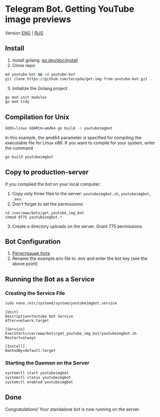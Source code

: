 # Telegram Bot. Getting YouTube image previews

Version [ENG](https://github.com/tecspda/get-img-from-youtube-bot/README.md) | [RUS](https://github.com/tecspda/get-img-from-youtube-bot/README_RU.md)

## Install
1. Install golang: [go.dev/doc/install](https://go.dev/doc/install)
2. Clone repo:
```sh
md youtube-bot && cd youtube-bot
git clone https://github.com/tecspda/get-img-from-youtube-bot.git .
```
3. Initialize the Golang project
```sh
go mod init modules
go mod tidy
```

## Compilation for Unix

```sh
GOOS=linux GOARCH=amd64 go build -o youtubeimgbot
```
In this example, the amd64 parameter is specified for compiling the executable file for Linux x86. If you want to compile for your system, enter the command

```sh
go build youtubeimgbot
```

## Copy to production-server
If you compiled the bot on your local computer:
1. Copy only three files to the server: `youtubeimgbot.sh`, `youtubeimgbot`, `.env`.
2. Don't forget to set the permissions:
```
cd /var/www/bots/get_youtube_img_bot
chmod 0775 youtubeimgbot.*
```
3. Create a directory uploads on the server. Grant 775 permissions.

## Bot Configuration
1. [Регистрация бота](https://www.google.com/search?q=botfather+create+bot)
2. Rename the example.env file to .env and enter the bot key (see the above point)

## Running the Bot as a Service
### Creating the Service File
```sh
sudo nano /etc/systemd/system/youtubeimgbot.service
```
```
[Unit]
Description=Youtube bot Service
After=network.target

[Service]
ExecStart=/var/www/bots/get_youtube_img_bot/youtubeimgbot.sh
Restart=always

[Install]
WantedBy=default.target
```

### Starting the Daemon on the Server
```sh
systemctl start youtubeimgbot
systemctl status youtubeimgbot
systemctl enabled youtubeimgbot
```

## Done
Congratulations! Your standalone bot is now running on the server.

